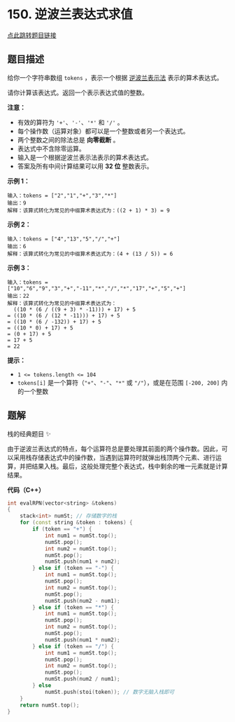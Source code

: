 # 150. 逆波兰表达式求值

[点此跳转题目链接](https://leetcode.cn/problems/evaluate-reverse-polish-notation/description/)

## 题目描述

给你一个字符串数组 `tokens` ，表示一个根据 [逆波兰表示法](https://baike.baidu.com/item/逆波兰式/128437) 表示的算术表达式。

请你计算该表达式。返回一个表示表达式值的整数。

**注意：**

- 有效的算符为 `'+'`、`'-'`、`'*'` 和 `'/'` 。
- 每个操作数（运算对象）都可以是一个整数或者另一个表达式。
- 两个整数之间的除法总是 **向零截断** 。
- 表达式中不含除零运算。
- 输入是一个根据逆波兰表示法表示的算术表达式。
- 答案及所有中间计算结果可以用 **32 位** 整数表示。

 

**示例 1：**

```
输入：tokens = ["2","1","+","3","*"]
输出：9
解释：该算式转化为常见的中缀算术表达式为：((2 + 1) * 3) = 9
```

**示例 2：**

```
输入：tokens = ["4","13","5","/","+"]
输出：6
解释：该算式转化为常见的中缀算术表达式为：(4 + (13 / 5)) = 6
```

**示例 3：**

```
输入：tokens = ["10","6","9","3","+","-11","*","/","*","17","+","5","+"]
输出：22
解释：该算式转化为常见的中缀算术表达式为：
  ((10 * (6 / ((9 + 3) * -11))) + 17) + 5
= ((10 * (6 / (12 * -11))) + 17) + 5
= ((10 * (6 / -132)) + 17) + 5
= ((10 * 0) + 17) + 5
= (0 + 17) + 5
= 17 + 5
= 22
```

 

**提示：**

- `1 <= tokens.length <= 104`
- `tokens[i]` 是一个算符（`"+"`、`"-"`、`"*"` 或 `"/"`），或是在范围 `[-200, 200]` 内的一个整数



## 题解

栈的经典题目 :sparkles: 

由于逆波兰表达式的特点，每个运算符总是要处理其前面的两个操作数。因此，可以采用栈存储表达式中的操作数，当遇到运算符时就弹出栈顶两个元素、进行运算，并把结果入栈。最后，这般处理完整个表达式，栈中剩余的唯一元素就是计算结果。

**代码（C++）**

```cpp
int evalRPN(vector<string> &tokens)
{
    stack<int> numSt; // 存储数字的栈
    for (const string &token : tokens) { 
        if (token == "+") {
            int num1 = numSt.top();
            numSt.pop();
            int num2 = numSt.top();
            numSt.pop();
            numSt.push(num1 + num2);
        } else if (token == "-") {
            int num1 = numSt.top();
            numSt.pop();
            int num2 = numSt.top();
            numSt.pop();
            numSt.push(num2 - num1);
        } else if (token == "*") {
            int num1 = numSt.top();
            numSt.pop();
            int num2 = numSt.top();
            numSt.pop();
            numSt.push(num1 * num2);
        } else if (token == "/") {
            int num1 = numSt.top();
            numSt.pop();
            int num2 = numSt.top();
            numSt.pop();
            numSt.push(num2 / num1);
        } else 
            numSt.push(stoi(token)); // 数字无脑入栈即可
    }
    return numSt.top();
}
```

